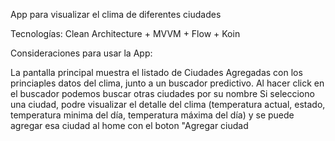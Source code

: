 App para visualizar el clima de diferentes ciudades

Tecnologías: Clean Architecture + MVVM + Flow + Koin

Consideraciones para usar la App:

La pantalla principal muestra el listado de Ciudades Agregadas con los princiaples datos del clima, junto a un buscador predictivo.
Al hacer click en el buscador podemos buscar otras ciudades por su nombre
Si selecciono una ciudad, podre visualizar el detalle del clima (temperatura actual, estado, temperatura minima del día, temperatura máxima del día) y se puede agregar esa ciudad al home con el boton "Agregar ciudad
